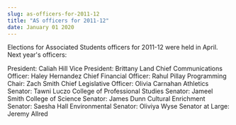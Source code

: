 ```yaml
---
slug: as-officers-for-2011-12
title: "AS officers for 2011-12"
date: January 01 2020
---
```


 
<p>
  Elections for Associated Students officers for 2011-12 were held in April.
  Next year's officers:
</p>
<p>
  President: Caliah Hill Vice President: Brittany Land Chief Communications
  Officer: Haley Hernandez Chief Financial Officer: Rahul Pillay Programming
  Chair: Zach Smith Chief Legislative Officer: Olivia Carnahan Athletics
  Senator: Tawni Luczo College of Professional Studies Senator: Jameel Smith
  College of Science Senator: James Dunn Cultural Enrichment Senator: Saesha
  Hall Environmental Senator: Oliviya Wyse Senator at Large: Jeremy Allred
</p>
 

